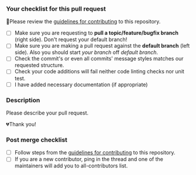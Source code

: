 ### Your checklist for this pull request
🚨Please review the [guidelines for contributing](../CONTRIBUTING.md) to this repository.

- [ ] Make sure you are requesting to **pull a topic/feature/bugfix branch** (right side). Don't request your default branch!
- [ ] Make sure you are making a pull request against the **default branch** (left side). Also you should start *your branch* off *default branch*.
- [ ] Check the commit's or even all commits' message styles matches our requested structure.
- [ ] Check your code additions will fail neither code linting checks nor unit test.
- [ ] I have added necessary documentation (if appropriate)

### Description
Please describe your pull request.

💔Thank you!

### Post merge checklist
- [ ] Follow steps from the [guidelines for contributing](../CONTRIBUTING.md) to this repository.
- [ ] If you are a new contributor, ping in the thread and one of the maintainers will add you to all-contributors list.
